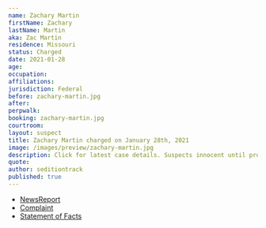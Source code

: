 ```yaml
---
name: Zachary Martin
firstName: Zachary
lastName: Martin
aka: Zac Martin
residence: Missouri
status: Charged
date: 2021-01-28
age:
occupation:
affiliations:
jurisdiction: Federal
before: zachary-martin.jpg
after:
perpwalk:
booking: zachary-martin.jpg
courtroom:
layout: suspect
title: Zachary Martin charged on January 28th, 2021
image: /images/preview/zachary-martin.jpg
description: Click for latest case details. Suspects innocent until proven guilty.
quote:
author: seditiontrack
published: true
---
```


- [NewsReport](https://www.news-leader.com/story/news/local/missouri/2021/01/28/u-s-capitol-riots-document-shows-why-springfield-man-zachary-martin-arrested/4301430001/)
- [Complaint](https://www.justice.gov/opa/page/file/1361576/download)
- [Statement of Facts](https://www.justice.gov/opa/page/file/1361576/download)
